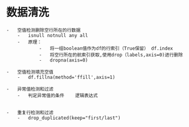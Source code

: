 # 数据清洗
    -   空值检测删除空行所在的行数据
        -   isnull notnull any all
        -   原理： 
                -   将一组boolean值作为df的行索引（True保留） df.index
                -   将空行所在的航索引获取,使用drop（labels,axis=0)进行删除
                -   dropna(axis=0)
                
    -   空值检测填充空值
        -   df.fillna(method='ffill',axis=1)
    
    -   异常值检测和过滤
        -   判定异常值的条件    逻辑表达式
            
    
    -   重复行检测和过滤
        -   drop_duplicated(keep="first/last")
    